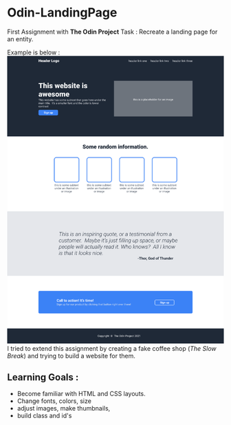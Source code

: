 # Odin-LandingPage
First Assignment with **The Odin Project**
Task : Recreate a landing page for an entity.  

Example is below : 
![Project Requirements](odin-project.png)
I tried to extend this assignment by creating a fake coffee shop (*The Slow Break*) and trying to build a website for them.

## Learning Goals : 
- Become familiar with HTML and CSS layouts. 
- Change fonts, colors, size
- adjust images, make thumbnails, 
- build class and id's


